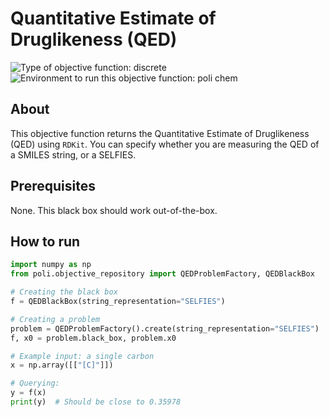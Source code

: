 # Quantitative Estimate of Druglikeness (QED)
![Type of objective function: discrete](https://img.shields.io/badge/Type-discrete_inputs-blue)
![Environment to run this objective function: poli chem](https://img.shields.io/badge/Environment-poli____chem-teal
)

## About

This objective function returns the Quantitative Estimate of Druglikeness (QED) using `RDKit`. You can specify whether you are measuring the QED of a SMILES string, or a SELFIES.

## Prerequisites

None. This black box should work out-of-the-box.

## How to run


```python
import numpy as np
from poli.objective_repository import QEDProblemFactory, QEDBlackBox

# Creating the black box
f = QEDBlackBox(string_representation="SELFIES")

# Creating a problem
problem = QEDProblemFactory().create(string_representation="SELFIES")
f, x0 = problem.black_box, problem.x0

# Example input: a single carbon
x = np.array([["[C]"]])

# Querying:
y = f(x)
print(y)  # Should be close to 0.35978
```
